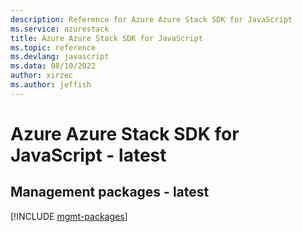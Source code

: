 ```yaml
---
description: Reference for Azure Azure Stack SDK for JavaScript
ms.service: azurestack
title: Azure Azure Stack SDK for JavaScript
ms.topic: reference
ms.devlang: javascript
ms.data: 08/10/2022
author: xirzec
ms.author: jeffish
---
```

# Azure Azure Stack SDK for JavaScript - latest

## Management packages - latest
[!INCLUDE [mgmt-packages](azure-stack-mgmt-index.md)]